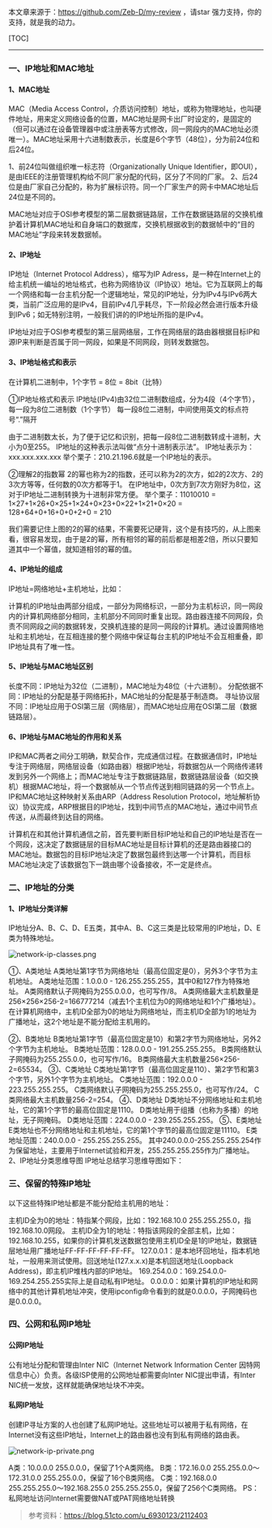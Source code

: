 本文章来源于：<https://github.com/Zeb-D/my-review> ，请star 强力支持，你的支持，就是我的动力。

[TOC]

------

### 一、IP地址和MAC地址

#### 1、MAC地址

MAC（Media Access Control，介质访问控制）地址，或称为物理地址，也叫硬件地址，用来定义网络设备的位置，MAC地址是网卡出厂时设定的，是固定的（但可以通过在设备管理器中或注册表等方式修改，同一网段内的MAC地址必须唯一）。MAC地址采用十六进制数表示，长度是6个字节（48位），分为前24位和后24位。

1、前24位叫做组织唯一标志符（Organizationally Unique Identifier，即OUI），是由IEEE的注册管理机构给不同厂家分配的代码，区分了不同的厂家。
2、后24位是由厂家自己分配的，称为扩展标识符。同一个厂家生产的网卡中MAC地址后24位是不同的。

MAC地址对应于OSI参考模型的第二层数据链路层，工作在数据链路层的交换机维护着计算机MAC地址和自身端口的数据库，交换机根据收到的数据帧中的“目的MAC地址”字段来转发数据帧。

#### 2、IP地址

IP地址（Internet Protocol Address），缩写为IP Adress，是一种在Internet上的给主机统一编址的地址格式，也称为网络协议（IP协议）地址。它为互联网上的每一个网络和每一台主机分配一个逻辑地址，常见的IP地址，分为IPv4与IPv6两大类，当前广泛应用的是IPv4，目前IPv4几乎耗尽，下一阶段必然会进行版本升级到IPv6；如无特别注明，一般我们讲的的IP地址所指的是IPv4。



IP地址对应于OSI参考模型的第三层网络层，工作在网络层的路由器根据目标IP和源IP来判断是否属于同一网段，如果是不同网段，则转发数据包。

#### 3、IP地址格式和表示

在计算机二进制中，1个字节 = 8位 = 8bit（比特）

①IP地址格式和表示
IP地址(IPv4)由32位二进制数组成，分为4段（4个字节），每一段为8位二进制数（1个字节）
每一段8位二进制，中间使用英文的标点符号“.”隔开

由于二进制数太长，为了便于记忆和识别，把每一段8位二进制数转成十进制，大小为0至255。
IP地址的这种表示法叫做“点分十进制表示法”。
IP地址表示为：xxx.xxx.xxx.xxx
举个栗子：210.21.196.6就是一个IP地址的表示。

②理解2的指数幂
2的幂也称为2的指数，还可以称为2的次方，如2的2次方、2的3次方等等，任何数的0次方都等于1。
在IP地址中，0次方到7次方刚好为8位，这对于IP地址二进制转换为十进制非常方便。
举个栗子：11010010 = 1×27+1×26+0×25+1×24+0×23+0×22+1×21+0×20 = 128+64+0+16+0+0+2+0 = 210



我们需要记住上图的2的幂的结果，不需要死记硬背，这个是有技巧的，从上图来看，很容易发现，由于是2的幂，所有相邻的幂的前后都是相差2倍，所以只要知道其中一个幂值，就知道相邻的幂的值。

#### 4、IP地址的组成

IP地址=网络地址+主机地址，比如：

计算机的IP地址由两部分组成，一部分为网络标识，一部分为主机标识，同一网段内的计算机网络部分相同，主机部分不同同时重复出现。路由器连接不同网段，负责不同网段之间的数据转发，交换机连接的是同一网段的计算机。通过设置网络地址和主机地址，在互相连接的整个网络中保证每台主机的IP地址不会互相重叠，即IP地址具有了唯一性。

#### 5、IP地址与MAC地址区别

长度不同：IP地址为32位（二进制），MAC地址为48位（十六进制）。
分配依据不同：IP地址的分配是基于网络拓扑，MAC地址的分配是基于制造商。
寻址协议层不同：IP地址应用于OSI第三层（网络层），而MAC地址应用在OSI第二层（数据链路层）。

#### 6、IP地址与MAC地址的作用和关系

IP和MAC两者之间分工明确，默契合作，完成通信过程。在数据通信时，IP地址专注于网络层，网络层设备（如路由器）根据IP地址，将数据包从一个网络传递转发到另外一个网络上；而MAC地址专注于数据链路层，数据链路层设备（如交换机）根据MAC地址，将一个数据帧从一个节点传送到相同链路的另一个节点上。IP和MAC地址这种映射关系由ARP（Address Resolution Protocol，地址解析协议）协议完成，ARP根据目的IP地址，找到中间节点的MAC地址，通过中间节点传送，从而最终到达目的网络。


计算机在和其他计算机通信之前，首先要判断目标IP地址和自己的IP地址是否在一个网段，这决定了数据链层的目标MAC地址是目标计算机的还是路由器接口的MAC地址。数据包的目标IP地址决定了数据包最终到达哪一个计算机，而目标MAC地址决定了该数据包下一跳由哪个设备接收，不一定是终点。

### 二、IP地址的分类

#### 1、IP地址分类详解

IP地址分A、B、C、D、E五类，其中A、B、C这三类是比较常用的IP地址，D、E类为特殊地址。

![network-ip-classes.png](../image/network-ip-classes.png)

①、A类地址
A类地址第1字节为网络地址（最高位固定是0），另外3个字节为主机地址。
A类地址范围：1.0.0.0 - 126.255.255.255，其中0和127作为特殊地址。
A类网络默认子网掩码为255.0.0.0，也可写作/8。
A类网络最大主机数量是256×256×256-2=166777214（减去1个主机位为0的网络地址和1个广播地址）。
在计算机网络中，主机ID全部为0的地址为网络地址，而主机ID全部为1的地址为广播地址，这2个地址是不能分配给主机用的。

②、B类地址
B类地址第1字节（最高位固定是10）和第2字节为网络地址，另外2个字节为主机地址。
B类地址范围：128.0.0.0 - 191.255.255.255。
B类网络默认子网掩码为255.255.0.0，也可写作/16。
B类网络最大主机数量256×256-2=65534。
③、C类地址
C类地址第1字节（最高位固定是110）、第2字节和第3个字节，另外1个字节为主机地址。
C类地址范围：192.0.0.0 - 223.255.255.255。
C类网络默认子网掩码为255.255.255.0，也可写作/24。
C类网络最大主机数量256-2=254。
④、D类地址
D类地址不分网络地址和主机地址，它的第1个字节的最高位固定是1110。
D类地址用于组播（也称为多播）的地址，无子网掩码。
D类地址范围：224.0.0.0 - 239.255.255.255。
⑤、E类地址
E类地址也不分网络地址和主机地址，它的第1个字节的最高位固定是11110。
E类地址范围：240.0.0.0 - 255.255.255.255。
其中240.0.0.0-255.255.255.254作为保留地址，主要用于Internet试验和开发，255.255.255.255作为广播地址。
2、IP地址分类思维导图
IP地址总结学习思维导图如下：



### 三、保留的特殊IP地址

以下这些特殊IP地址都是不能分配给主机用的地址：

主机ID全为0的地址：特指某个网段，比如：192.168.10.0 255.255.255.0，指192.168.10.0网段。
主机ID全为1的地址：特指该网段的全部主机，比如：192.168.10.255，如果你的计算机发送数据包使用主机ID全是1的IP地址，数据链层地址用广播地址FF-FF-FF-FF-FF-FF。
127.0.0.1：是本地环回地址，指本机地址，一般用来测试使用。回送地址(127.x.x.x)是本机回送地址(Loopback Address)，即主机IP堆栈内部的IP地址。
169.254.0.0：169.254.0.0-169.254.255.255实际上是自动私有IP地址。
0.0.0.0：如果计算机的IP地址和网络中的其他计算机地址冲突，使用ipconfig命令看到的就是0.0.0.0，子网掩码也是0.0.0.0。

### 四、公网和私网IP地址

#### 公网IP地址

公有地址分配和管理由Inter NIC（Internet Network Information Center 因特网信息中心）负责。各级ISP使用的公网地址都需要向Inter NIC提出申请，有Inter NIC统一发放，这样就能确保地址块不冲突。



#### 私网IP地址

创建IP寻址方案的人也创建了私网IP地址。这些地址可以被用于私有网络，在Internet没有这些IP地址，Internet上的路由器也没有到私有网络的路由表。

![network-ip-private.png](../image/network-ip-private.png)

A类：10.0.0.0 255.0.0.0，保留了1个A类网络。
B类：172.16.0.0 255.255.0.0～172.31.0.0 255.255.0.0，保留了16个B类网络。
C类：192.168.0.0 255.255.255.0～192.168.255.0 255.255.255.0，保留了256个C类网络。
PS：私网地址访问Internet需要做NAT或PAT网络地址转换



> 参考资料：https://blog.51cto.com/u_6930123/2112403